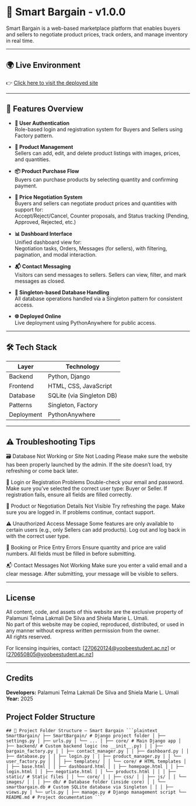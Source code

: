 # 🛒 Smart Bargain - v1.0.0

Smart Bargain is a web-based marketplace platform that enables buyers and sellers to negotiate product prices, track orders, and manage inventory in real time.

---

## 🌍 Live Environment 

👉 [Click here to visit the deployed site](https://lakmali.pythonanywhere.com/)

---

## 🧩 Features Overview

- **🔐 User Authentication**  
  Role-based login and registration system for Buyers and Sellers using Factory pattern.

- **🛒 Product Management**  
  Sellers can add, edit, and delete product listings with images, prices, and quantities.

- **📦 Product Purchase Flow**  
  Buyers can purchase products by selecting quantity and confirming payment.

- **🤝 Price Negotiation System**  
  Buyers and sellers can negotiate product prices and quantities with support for:  
  Accept/Reject/Cancel, Counter proposals, and Status tracking (Pending, Approved, Rejected, etc.)

- **📊 Dashboard Interface**  
  Unified dashboard view for:  
  Negotiation tasks, Orders, Messages (for sellers), with filtering, pagination, and modal interaction.

- **📬 Contact Messaging**  
  Visitors can send messages to sellers. Sellers can view, filter, and mark messages as closed.

- **📁 Singleton-based Database Handling**  
  All database operations handled via a Singleton pattern for consistent access.

- **🌐 Deployed Online**  
  Live deployment using PythonAnywhere for public access.

---

## 🛠 Tech Stack

| Layer        | Technology               |
|--------------|---------------------------|
| Backend      | Python, Django            |
| Frontend     | HTML, CSS, JavaScript     |
| Database     | SQLite (via Singleton DB) |
| Patterns     | Singleton, Factory        |
| Deployment   | PythonAnywhere            |


---
## ⚠️ Troubleshooting Tips

🗃️ Database Not Working or Site Not Loading
Please make sure the website has been properly launched by the admin. If the site doesn’t load, try refreshing or come back later.

🔐 Login or Registration Problems
Double-check your email and password.
Make sure you’ve selected the correct user type: Buyer or Seller.
If registration fails, ensure all fields are filled correctly.

🛒 Product or Negotiation Details Not Visible
Try refreshing the page.
Make sure you are logged in.
If problems continue, contact support.

⚠️ Unauthorized Access Message
Some features are only available to certain users (e.g., only Sellers can add products).
Log out and log back in with the correct user type.

📅 Booking or Price Entry Errors
Ensure quantity and price are valid numbers.
All fields must be filled in before submitting.

📬 Contact Messages Not Working
Make sure you enter a valid email and a clear message.
After submitting, your message will be visible to sellers.

---

## License

All content, code, and assets of this website are the exclusive property of Palamuni Telma Lakmali De Silva and Shiela Marie L. Umali.  
No part of this website may be copied, reproduced, distributed, or used in any manner without express written permission from the owner.  
All rights reserved.

For licensing inquiries, contact: [270620124@yoobeestudent.ac.nz] or [270650805@yoobeestudent.ac.nz]

---

## Credits

**Developers:** Palamuni Telma Lakmali De Silva and Shiela Marie L. Umali  
**Year:** 2025  

## Project Folder Structure

<pre lang="markdown"><code>## 📁 Project Folder Structure – Smart Bargain ```plaintext SmartBargain/ ├── SmartBargain/ # Django project folder │ ├── settings.py │ ├── urls.py │ └── ... │ ├── core/ # Main Django app │ ├── backend/ # Custom backend logic (no __init__.py) │ │ ├── bargain_factory.py │ │ ├── contact_manager.py │ │ ├── dashboard.py │ │ ├── database.py │ │ ├── login.py │ │ ├── product_manager.py │ │ └── user_factory.py │ │ │ ├── templates/ │ │ └── core/ # HTML templates │ │ ├── base.html │ │ ├── dashboard.html │ │ ├── homepage.html │ │ ├── login.html │ │ ├── negotiate.html │ │ └── products.html │ │ │ ├── static/ # Static files │ │ └── core/ │ │ ├── css/ │ │ ├── js/ │ │ └── images/ │ │ │ ├── db/ # Database folder (inside core) │ │ └── smartbargain.db # Custom SQLite database via Singleton │ │ │ ├── views.py │ └── urls.py │ ├── manage.py # Django management script └── README.md # Project documentation ``` </code></pre>


 

